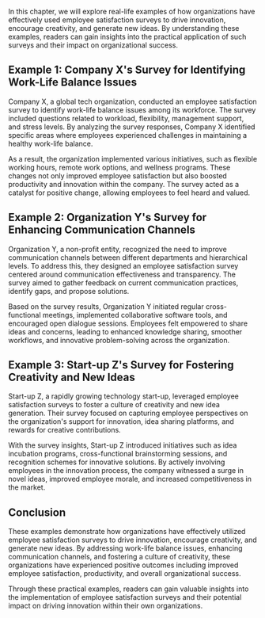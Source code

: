 
In this chapter, we will explore real-life examples of how organizations have effectively used employee satisfaction surveys to drive innovation, encourage creativity, and generate new ideas. By understanding these examples, readers can gain insights into the practical application of such surveys and their impact on organizational success.

## Example 1: Company X's Survey for Identifying Work-Life Balance Issues

Company X, a global tech organization, conducted an employee satisfaction survey to identify work-life balance issues among its workforce. The survey included questions related to workload, flexibility, management support, and stress levels. By analyzing the survey responses, Company X identified specific areas where employees experienced challenges in maintaining a healthy work-life balance.

As a result, the organization implemented various initiatives, such as flexible working hours, remote work options, and wellness programs. These changes not only improved employee satisfaction but also boosted productivity and innovation within the company. The survey acted as a catalyst for positive change, allowing employees to feel heard and valued.

## Example 2: Organization Y's Survey for Enhancing Communication Channels

Organization Y, a non-profit entity, recognized the need to improve communication channels between different departments and hierarchical levels. To address this, they designed an employee satisfaction survey centered around communication effectiveness and transparency. The survey aimed to gather feedback on current communication practices, identify gaps, and propose solutions.

Based on the survey results, Organization Y initiated regular cross-functional meetings, implemented collaborative software tools, and encouraged open dialogue sessions. Employees felt empowered to share ideas and concerns, leading to enhanced knowledge sharing, smoother workflows, and innovative problem-solving across the organization.

## Example 3: Start-up Z's Survey for Fostering Creativity and New Ideas

Start-up Z, a rapidly growing technology start-up, leveraged employee satisfaction surveys to foster a culture of creativity and new idea generation. Their survey focused on capturing employee perspectives on the organization's support for innovation, idea sharing platforms, and rewards for creative contributions.

With the survey insights, Start-up Z introduced initiatives such as idea incubation programs, cross-functional brainstorming sessions, and recognition schemes for innovative solutions. By actively involving employees in the innovation process, the company witnessed a surge in novel ideas, improved employee morale, and increased competitiveness in the market.

## Conclusion

These examples demonstrate how organizations have effectively utilized employee satisfaction surveys to drive innovation, encourage creativity, and generate new ideas. By addressing work-life balance issues, enhancing communication channels, and fostering a culture of creativity, these organizations have experienced positive outcomes including improved employee satisfaction, productivity, and overall organizational success.

Through these practical examples, readers can gain valuable insights into the implementation of employee satisfaction surveys and their potential impact on driving innovation within their own organizations.
